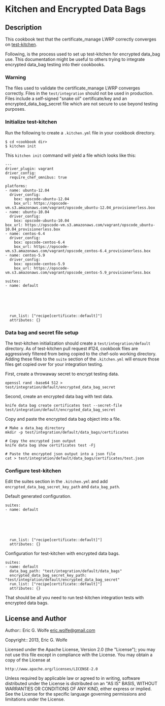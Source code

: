 # Kitchen and Encrypted Data Bags 

## Description

This cookbook test that the certificate_manage LWRP correctly converges
on [test-kitchen](https://github.com/opscode/test-kitchen).

Following, is the process used to set up test-kitchen for encrypted data_bag
use.  This documentation might be useful to others trying to integrate encrypted
data_bag testing into their cookbooks.

### Warning

The files used to validate the certificate\_manage LWRP converges correctly.
Files in the `test/integration` should not be used in production.  Files include a
self-signed "snake oil" certificate/key and an encrypted\_data\_bag\_secret file
which are not secure to use beyond testing purposes.

### Initialize test-kitchen

Run the following to create a `.kitchen.yml` file in your cookbook directory.

    $ cd <cookbook dir>
    $ kitchen init

This `kitchen init` command will yield a file which looks like this:

    ---
    driver_plugin: vagrant
    driver_config:
      require_chef_omnibus: true

    platforms:
    - name: ubuntu-12.04
      driver_config:
        box: opscode-ubuntu-12.04
        box_url: https://opscode-vm.s3.amazonaws.com/vagrant/opscode_ubuntu-12.04_provisionerless.box
    - name: ubuntu-10.04
      driver_config:
        box: opscode-ubuntu-10.04                                                                                                                                                                                                                                                      box_url: https://opscode-vm.s3.amazonaws.com/vagrant/opscode_ubuntu-10.04_provisionerless.box
    - name: centos-6.4
      driver_config:
        box: opscode-centos-6.4
        box_url: https://opscode-vm.s3.amazonaws.com/vagrant/opscode_centos-6.4_provisionerless.box
    - name: centos-5.9
      driver_config:
        box: opscode-centos-5.9
        box_url: https://opscode-vm.s3.amazonaws.com/vagrant/opscode_centos-5.9_provisionerless.box

    suites:
    - name: default






      run_list: ["recipe[certificate::default]"]                                                                                                                                                                                                                      
      attributes: {}

### Data bag and secret file setup

The test-kitchen initialization should create a `test/integration/default` directory.
As of test-kitchen pull request #124, cookbook files are aggressively filtered from being
copied to the chef-solo working directory.  Adding these files to the `suite` section of the
`.kitchen.yml` will ensure those files get copied over for your integration testing. 

First, create a throwaway secret to encrypt testing data.

    openssl rand -base64 512 > test/integration/default/encrypted_data_bag_secret

Second, create an encrypted data bag with test data.

    knife data bag create certificates test --secret-file test/integration/default/encrypted_data_bag_secret

Copy and paste the encrypted data bag object into a file.

    # Make a data_bag directory
    mkdir -p test/integration/default/data_bags/certificates

    # Copy the encrypted json output
    knife data bag show certificates test -Fj

    # Paste the encrypted json output into a json file
    cat > test/integration/default/data_bags/certificates/test.json

### Configure test-kitchen

Edit the suites section in the `.kitchen.yml` and add `encrypted_data_bag_secret_key_path`
and `data_bag_path`.

Default generated configuration.

    suites:
    - name: default






      run_list: ["recipe[certificate::default]"]
      attributes: {}

Configuration for test-kitchen with encrypted data bags.

    suites:
    - name: default
      data_bag_path: "test/integration/default/data_bags"
      encrypted_data_bag_secret_key_path: "test/integration/default/encrypted_data_bag_secret"
      run_list: ["recipe[certificate::default]"]
      attributes: {}

That should be all you need to run test-kitchen integration tests
with encrypted data bags.

## License and Author

Author:: Eric G. Wolfe <eric.wolfe@gmail.com> 

Copyright:: 2013, Eric G. Wolfe

Licensed under the Apache License, Version 2.0 (the "License");
you may not use this file except in compliance with the License.
You may obtain a copy of the License at

    http://www.apache.org/licenses/LICENSE-2.0

Unless required by applicable law or agreed to in writing, software
distributed under the License is distributed on an "AS IS" BASIS,
WITHOUT WARRANTIES OR CONDITIONS OF ANY KIND, either express or implied.
See the License for the specific language governing permissions and
limitations under the License.
